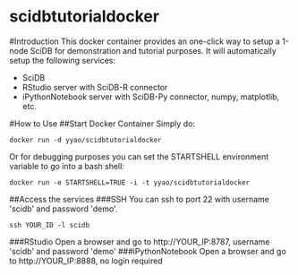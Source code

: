 scidbtutorialdocker
===================

#Introduction
This docker container provides an one-click way to setup a 1-node SciDB for demonstration and tutorial purposes. It will automatically setup the following services:
* SciDB 
* RStudio server with SciDB-R connector
* iPythonNotebook server with SciDB-Py connector, numpy, matplotlib, etc.  

#How to Use
##Start Docker Container
Simply do:
```
docker run -d yyao/scidbtutorialdocker
```
Or for debugging purposes you can set the STARTSHELL environment variable to go into a bash shell:
```
docker run -e STARTSHELL=TRUE -i -t yyao/scidbtutorialdocker

```

##Access the services
###SSH
You can ssh to port 22 with username 'scidb' and password 'demo'. 
```
ssh YOUR_ID -l scidb
```
###RStudio
Open a browser and go to http://YOUR_IP:8787, username 'scidb' and password 'demo'
###iPythonNotebook
Open a browser and go to http://YOUR_IP:8888, no login required
